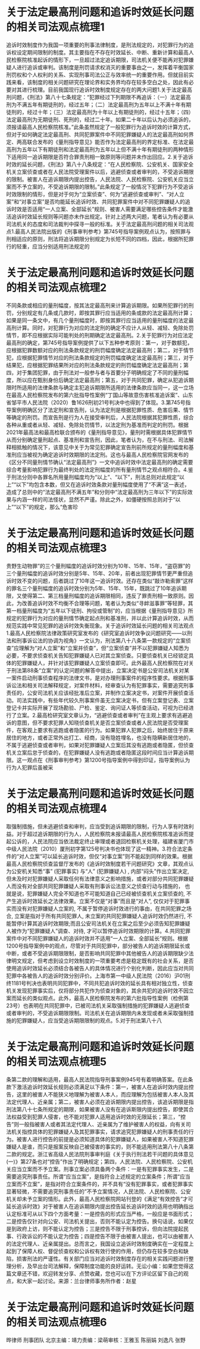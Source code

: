 # 关于法定最高刑问题和追诉时效延长问题的相关司法观点梳理1

追诉时效制度作为我国一项重要的刑事法律制度，是刑法规定的，对犯罪行为的追诉权设定期间限制的制度。其主要指在不存在时效延长、中断、重新计算和最高人民检察院核准起诉的情形下，一旦超过法定追诉期限，司法机关便不能再对犯罪嫌疑人进行追诉或审判。该制度是刑罚请求权消灭的重要事由之一，发挥着平衡国家刑罚权和个人权利的关系、实现刑事司法公正与效率统一的重要作用。但就目前实践来看，该制度的相关问题研究在理论界和实务界均存在较多空白之处，因此有必要对其进行梳理。目前我国现行追诉时效制度规定存在的两大问题1.关于法定最高刑问题，《刑法》第八十七条规定：“犯罪经过下列期限不再追诉：（一）法定最高刑为不满五年有期徒刑的，经过五年；（二）法定最高刑为五年以上不满十年有期徒刑的，经过十年；（三）法定最高刑为十年以上有期徒刑的，经过十五年；（四）法定最高刑为无期徒刑、死刑的，经过二十年。如果二十年以后认为必须追诉的，须报请最高人民检察院核准。”此条虽然规定了一般犯罪行为追诉时效的计算方式，但对于如何确定法定最高刑、共同犯罪案件中不同犯罪嫌疑人的法定最高刑如何界定、两高联合发布的《量刑指导意见》能否作为法定最高刑的界定标准、在法定最高刑为五年以下有期徒刑和法定最高刑为五年以上但不满十年有期徒刑的两种情形下适用同一追诉期限是否符合罪责刑相一致原则等问题并未作出回应。2.关于追诉时效的延长问题，《刑法》第八十八条规定：“在人民检察院、公安机关、国家安全机关立案侦查或者在人民法院受理案件以后，逃避侦查或者审判的，不受追诉期限的限制。被害人在追诉期限内提出控告，人民法院、人民检察院、公安机关应当立案而不予立案的，不受追诉期限的限制。”此条规定了一般情况下犯罪行为不受追诉时效限制的情形，但是对于何为“立案侦查”、何为“逃避侦查或审判”、“对人立案”和“对事立案”是否均能延长追诉时效、共同犯罪案件中对不同犯罪嫌疑人的追诉时效是否适用“一人立案、全部延长”规则、被害人需要满足哪些控告条件才能激活追诉时效延长规则等问题亦未作出规定。针对上述两大问题，笔者认为有必要从司法机关的态度和司法裁判中探寻一般的标准。关于法定最高刑问题的相关司法观点1.最高人民法院出版的《刑事审判参考》第745号指导案例观点认为，按照罪与刑相适应的原则，刑法将追诉期限分别规定为长短不同的四档，因此，根据所犯罪行的轻重，应当分别适用刑法规定的

# 关于法定最高刑问题和追诉时效延长问题的相关司法观点梳理2

不同条款或相应的量刑幅度，按其法定最高刑来计算追诉期限。如果所犯罪行的刑罚，分别规定有几条或几款时，即按其罪行应当适用的条或款的法定最高刑计算；如果是同一条文中，有几个量刑幅度时，即按其罪行应当适用的量刑幅度的法定最高刑计算。同时，对犯罪行为对应的法定刑的确定不应计人从轻、减轻、免除处罚情节，即不应根据实际可能判处的刑期确定法定最高刑。2.关于犯罪行为对应法定最高刑的确定，第745号指导案例提供了以下五种参考原则：第一，对于数额犯，应根据犯罪数额对应的刑法条款规定的刑罚幅度确定法定最高刑；第二，对于情节犯，应根据犯罪情节对应的刑法条款规定的刑罚幅度确定法定最高刑；第三，对于结果犯，应根据犯罪结果所对应的刑法条款规定的刑罚幅度确定法定最高刑；第四，对于集团犯罪，由于刑法对一般参与者与首要分子明确规定了不同的量刑幅度，所以应在甄别身份后确定法定最高刑；第五，对于共同犯罪，确定从犯追诉期限时所适用的法律条款与确定主犯追诉期限所适用的法律条款应当同一，这一立场在最高人民检察院发布的第六批指导性案例“丁国山等故意伤害核准追诉案”、山东省邹平市人民法院（2020）鲁1626刑初21号判决中也得到了体现。3.第745号指导案例明确区分了法定刑和宣告刑，认为法定刑是根据犯罪性质、危害后果、情节等确定的刑罚。而宣告刑是行为人在接受审判后，人民法院根据其犯罪性质，综合各种从重或者从轻、减轻、免除处罚情节，以法定刑为基准而判定的刑罚。根据2021年最高法和最高检联合颁布的《量刑指导意见》，量刑时需根据具体犯罪情节从而分别确定量刑起点、基准刑和宣告刑，因此，笔者认为，在不与刑法、司法解释相抵触的情况下，该意见中关于为常见犯罪确定宣告刑前所规定的量刑幅度和基准刑应当被视为确定追诉时效期限的法定刑。这也与最高人民检察院官网发布的《区分不同量刑情节确认“法定最高刑”》一文中追诉时效中法定最高刑的确定需要综合考量影响犯罪行为最终判处的法定刑幅度的所有量刑情节之观点相符合。4.鉴于刑法分则中各罪名所用量刑幅度均为“以上”、“以下”，刑法总则对此规定“以上”“以下”均包含本数，但又在追诉时效条款对量刑幅度使用了“不满”这一表述，造成了总则中的“法定最高刑不满五年”和分则中“法定最高刑为三年以下”的实际效果与内涵一样的司法怪状，显然不严谨。除此之外，如僵硬按照总则对于“以上”“以下”的规定，那么“危害珍

# 关于法定最高刑问题和追诉时效延长问题的相关司法观点梳理3

贵野生动物罪”的三个量刑幅度的追诉时效分别为10年、15年、15年，“盗窃罪”的三个量刑幅度的追诉时效分别是5年、15年、20年，前者出现犯罪情节更严重但追诉时效不变的问题，后者跳过了10年这一追诉时效。还存在类似“敲诈勒索罪”这样的罪名三个量刑幅度的追诉时效分别为5年、15年、15年，既跳过了10年追诉期限，又使得第二、第三档量刑幅度的追诉期限相同，违反了罪责刑相一致原则。因此，为改善追诉时效不均衡不合理等问题，笔者认为类似“寻衅滋事罪”等轻罪，其第一档量刑幅度为“五年以下徒刑、拘役或管制”的，应当根据《量刑指导意见》所规定的犯罪行为对应的量刑情节确定起点刑和基准刑，并以此计算追诉时效，从而规范实践中常见犯罪的追诉时效失衡现象。关于追诉时效延长问题的相关司法观点1.最高人民检察院法律政策研究室发布的《研究室追诉时效争议问题研究——以刑法和刑事诉讼法的协调为视角》一文认为，刑法第八十八条第一款规定的“立案侦查”应理解为“对人立案”和“立案并侦查”，但“立案侦查”并不以犯罪嫌疑人知悉为必要，不要求侦查机关告知犯罪嫌疑人已对其立案侦查。只要侦查机关已经锁定具体的犯罪嫌疑人，并针对该犯罪嫌疑人立案侦查即可。此外最高人民检察院在对关于刑法第88条“立案”的认定问题的解答中提出，立案决定书是公安司法机关对某一案件启动刑事侦查程序的法律文书，是对办理刑事案件的程序性要求。根据刑事诉讼法和相关司法解释规定，对案件材料，经审查认为有犯罪事实，需要追究刑事责任的，公安司法机关应该经批准后立案，并制作立案决定书，对案件开展侦查活动。司法实践中，有些年代较久刑事案件虽无立案决定书，但有立案登记表、立案登记卡并实际开展了现场勘验、尸检、鉴定、询问证人等侦查活动，可视为已经进行了立案。2.最高检研究室文章认为，“逃避侦查或者审判”在主观上要求有逃避追诉的意图，但不要求犯罪人知晓侦查机关是否立案侦查或者人民法院是否受理案件，在客观上要求有逃跑或者隐匿的行为。如果犯罪人犯罪之后，始终居住于原来居住的地方，或者正常外出打工、经商，没有隐姓埋名，也没有隐瞒新居住地的，不属于逃避侦查或者审判，如果对犯罪嫌疑人立案后其没有逃跑或者隐匿，但侦查机关立案后怠于侦查的，在犯罪嫌疑人没有逃跑或者隐匿这段时间应当计算追诉期限。这一观点在《刑事审判参考》第1200号指导案例中得到印证，指导案例认为行为人犯罪后虽被采

# 关于法定最高刑问题和追诉时效延长问题的相关司法观点梳理4

取强制措施，但未逃避侦查和审判，应当受到追诉期限的限制，行为人享有时效利益。对于超过追诉期限的行为人，人民检察院未报请最高人民检察院核准追诉而提起公诉的，人民法院应当依法裁定终止审理或者退回检察机关处理，福建省厦门市中级人民法院（2010）厦刑初字第125号判决书也体现了这一精神。3.符合法定条件的“对人立案”可以延长追诉时效，但仅“对事立案”则不能起到同样的效果。根据最高人民检察院侦查监督厅发布的《追诉时效制度若干问题研究》文章，其观点认为公安机关知悉“事” (犯罪事实) 与“人” (犯罪嫌疑人) , 内部“闷头”作出立案决定, 但未及时对犯罪嫌疑人采取任何有法律意义之影响措施，或者对部分共同犯罪嫌疑人而没有对全部共同犯罪嫌疑人采取有刑事诉讼法意义之侦查行动与措施的， 也就是说，犯罪嫌疑人完全不知道也不可能知道自己已经被侦查机关立案侦查的, 不产生追诉时效延长之法律效果。立案不仅是“对事”而且是“对人”, 仅仅对于犯罪事实而没有对犯罪嫌疑人立案的, 不属于暂停追诉时效进行的事由，在共同犯罪之场合, 立案是指对于所有共同犯罪人, 未立案的共同犯罪嫌疑人追诉时效仍然进行, 不能暂停计算其追诉时效期限;而且公安司法机关在立案之后至少必须告知犯罪嫌疑人被作为“犯罪嫌疑人”调查、对待, 才可以暂停追诉时效期限的计算。4.共同犯罪案件中对不同犯罪嫌疑人的追诉时效并不适用“一人立案、全部延长”规则。根据1200号指导案例中的观点，尽管对于共同犯罪中，部分被告人的追诉期限延长或中断，或者不受追诉期限限制，是否影响共同犯罪中其他被告人的追诉期限缺少法律明文规定，但考虑到设立时效制度的一项重要考虑是稳定既有的社会关系，是否使用追诉时效延长必须结合各被告人的具体情况进行个别化判断，因此应当对共同犯罪中各被告人的追诉时效分别评价。上海市第一中级人民法院（2016）沪01刑终1181号判决也表明共同犯罪中，不同共犯追诉时效的延长具有相对独立性，侦查机关发现犯罪事实后，仅将部分共犯作为侦查对象的，其余共犯的追诉时效不因立案而延长的类似观点。此外，最高人民检察院发布的第六批指导性案例（检例第23号）也表明在共同犯罪中，已被司法机关采取强制措施的犯罪嫌疑人逃避侦查或者审判的，不受追诉期限限制。司法机关在追诉期限内未发现或者未采取强制措施的犯罪嫌疑人，应当受追诉期限限制的观点。5.对于刑法第八十八

# 关于法定最高刑问题和追诉时效延长问题的相关司法观点梳理5

条第二款的理解和适用，最高人民法院指导刑事案例945号有着明确答案。在此条款下激活追诉时效延长规则必须满足以下条件：第一，被害人在追诉时效内提出控告，这里的被害人不能狭义地理解为被害人本人，而应理解为包括被害人本人及其法定代理人、近亲属；第二，被害人必须在追诉期限内提出控告，该追诉期限是指刑法第八十七条所规定的期限，如果被害人没有在追诉斯限内提出控告，即使其合法权益受到犯罪人侵害，也不能对犯罪人适用追诉时效的无限延长；第三，“控告”则一般指被害人或者其法定代理人、近亲属为了维护被害人的权益，向有关司法机关指控具体的犯罪嫌疑人及其犯罪事实，请求追究犯罪嫌疑人的刑事责任的行为。被害人进行控告的前提是必须知道具体的犯罪嫌疑人，如果被害人不知道犯罪嫌疑人是谁，而只是报案反映自己被侵害的事实的，则不能适用刑法第八十八条第二款的规定。浙江省高级人民法院刑事审判庭《关于执行刑法若干问题的具体意见(一)》第27条也对“控告”作出了明确规定；第四，人民法院、人民检察院、公安机关应当立案而不予立案。刑事立案必须具备两个条件：一是有犯罪事实发生，二是需要追究刑事责任。所谓“应当立案”，是指符合上述规定的立案条件；所谓“应当立案而不立案”，是指对符合立案条件的，并不具有“没有犯罪事实，或者犯罪事实显著轻微，不需要追究刑事责任的”不予立案情况，人民法院、人民检察院、公安机关却未予立案的情形。此外，最高人民检察院网站刊登的《满足“有效控告”才可延长追诉时效》对于被害人在追诉期限内提出控告延长追诉时效的适用也明确指出认定标准可从以下四个方面考量：一是控告的形式应当严格，一般应是书面形式；二是控告仅针对向公安、司法机关提出，否则不能认定为控告。换句话说，如果仅是到政府上访，则不能认定为控告；三是控告不限于刑事控诉，但向法院提起民事、行政诉讼的不能认定为控告；四是控告不限于由被害人提出，也可以由被害人的法定代理人、近亲属提出。总而言之，我国设立追诉时效制度确实在一定程度上起到了保障人权、督促侦查权和公诉权有效行使的作用，但仍存在较多空白和缺陷，损害刑法的严谨性。有关部门应当对追诉时效制度存在的相关实践问题进行整理分析，及早出台司法解释，保障制度功能的良好运转。无讼小编：如果您觉得这篇文章还不错，欢迎转发分享、点赞收藏，您也可以在下方评论区留下自己的观点，和大家一起讨论。来源：兰台律师事务所作者：赵星

# 关于法定最高刑问题和追诉时效延长问题的相关司法观点梳理6

晔律师 刑事团队 北京主编：靖力责编：梁萌审核：王雅玉 陈丽娟 刘逸凡 张野

